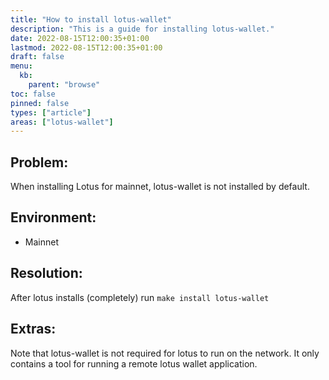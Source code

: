 ```yaml
---
title: "How to install lotus-wallet"
description: "This is a guide for installing lotus-wallet."
date: 2022-08-15T12:00:35+01:00
lastmod: 2022-08-15T12:00:35+01:00
draft: false
menu:
  kb:
    parent: "browse"
toc: false
pinned: false
types: ["article"]
areas: ["lotus-wallet"]
---
```


## Problem:

When installing Lotus for mainnet, lotus-wallet is not installed by default. 

## Environment:

- Mainnet

## Resolution:

After lotus installs (completely) run `make install lotus-wallet`

## Extras:

Note that lotus-wallet is not required for lotus to run on the network. It only contains a tool for running a remote lotus wallet application.
